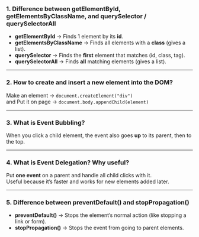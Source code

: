 ### 1. Difference between getElementById, getElementsByClassName, and querySelector / querySelectorAll
- **getElementById** → Finds 1 element by its **id**.  
- **getElementsByClassName** → Finds all elements with a **class** (gives a list).  
- **querySelector** → Finds the **first** element that matches (id, class, tag).  
- **querySelectorAll** → Finds **all** matching elements (gives a list).

---

### 2. How to create and insert a new element into the DOM?
Make an element → `document.createElement("div")`  
and Put it on page → `document.body.appendChild(element)`

---

### 3. What is Event Bubbling?
When you click a child element, the event also goes **up** to its parent, then to the top.  

---

### 4. What is Event Delegation? Why useful?
Put **one event** on a parent and handle all child clicks with it.  
Useful because it’s faster and works for new elements added later.  

---

### 5. Difference between preventDefault() and stopPropagation()
- **preventDefault()** → Stops the element’s normal action (like stopping a link or form).  
- **stopPropagation()** → Stops the event from going to parent elements.  
